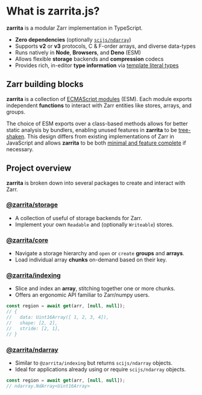 # What is zarrita.js?

**zarrita** is a modular Zarr implementation in TypeScript.

- **Zero dependencies** (optionally
  [`scijs/ndarray`](https://github.com/scijs/ndarray))
- Supports **v2** or **v3** protocols, C & F-order arrays, and diverse
  data-types
- Runs natively in **Node**, **Browsers**, and **Deno** (ESM)
- Allows flexible **storage** backends and **compression** codecs
- Provides rich, in-editor **type information** via
  [template literal types](https://www.typescriptlang.org/docs/handbook/2/template-literal-types.html)

## Zarr building blocks

**zarrita** is a collection of
[ECMAScript modules](https://developer.mozilla.org/en-US/docs/Web/JavaScript/Guide/Modules)
(ESM). Each module exports independent **functions** to interact with Zarr
entities like stores, arrays, and groups.

The choice of ESM exports over a class-based methods allows for better static
analysis by bundlers, enabling unused features in **zarrita** to be
[tree-shaken](https://developer.mozilla.org/en-US/docs/Glossary/Tree_shaking).
This design differs from existing implementations of Zarr in JavaScript and
allows **zarrita** to be both <u>minimal and feature complete</u> if necessary.

## Project overview

**zarrita** is broken down into several packages to create and interact with
Zarr.

### [@zarrita/storage](/packages/storage)

- A collection of useful of storage backends for Zarr.
- Implement your own `Readable` and (optionally `Writeable`) stores.

### [@zarrita/core](/packages/core)

- Navigate a storage hierarchy and `open` or `create` **groups** and **arrays**.
- Load individual array **chunks** on-demand based on their key.

### [@zarrita/indexing](/packages/indexing)

- Slice and index an **array**, stitching together one or more chunks.
- Offers an ergonomic API familiar to Zarr/numpy users.

```javascript
const region = await get(arr, [null, null]);
// {
//   data: Uint16Array([ 1, 2, 3, 4]),
//   shape: [2, 2],
//   stride: [2, 1],
// }
```

### [@zarrita/ndarray](/packages/ndarray)

- Similar to `@zarrita/indexing` but returns `scijs/ndarray` objects.
- Ideal for applications already using or require `scijs/ndarray` objects.

```javascript
const region = await get(arr, [null, null]);
// ndarray.NdArray<Uint16Array>
```

